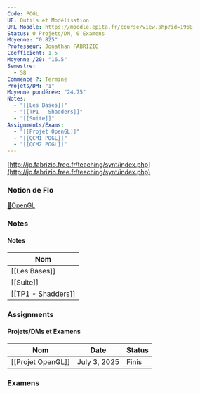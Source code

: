 ```yaml
---
Code: POGL
UE: Outils et Modélisation
URL Moodle: https://moodle.epita.fr/course/view.php?id=1968
Status: 0 Projets/DM, 0 Examens
Moyenne: "0.825"
Professeur: Jonathan FABRIZIO
Coefficient: 1.5
Moyenne /20: "16.5"
Semestre:
  - S8
Commencé ?: Terminé
Projets/DM: "1"
Moyenne pondérée: "24.75"
Notes:
  - "[[Les Bases]]"
  - "[[TP1 - Shadders]]"
  - "[[Suite]]"
Assignments/Exams:
  - "[[Projet OpenGL]]"
  - "[[QCM1 POGL]]"
  - "[[QCM2 POGL]]"
---
```

[http://jo.fabrizio.free.fr/teaching/synt/index.php](http://jo.fabrizio.free.fr/teaching/synt/index.php)
### Notion de Flo
[🛞OpenGL](https://www.notion.so/OpenGL-4e7cc994b2394c7994c271bc583de601?pvs=21)
  
### Notes
#### Notes
|Nom|
|---|
|[[Les Bases]]|
|[[Suite]]|
|[[TP1 - Shadders]]|
  
  
  
### Assignments
#### Projets/DMs et Examens
|Nom|Date|Status|
|---|---|---|
|[[Projet OpenGL]]|July 3, 2025|Finis|
  
  
### Examens